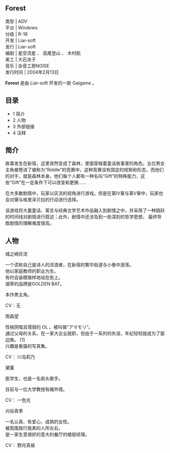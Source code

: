 Forest  
---  
类型  |  ADV   
平台  |  Windows   
分级  |  R-18   
开发  |  Liar-soft   
发行  |  Liar-soft   
编剧  |  星空流星  、  高尾登山  、  木村航   
美工  |  大石龙子   
音乐  |  杂音工房NOISE   
发行时间  |  2004年2月13日   
  
**Forest** 是由  Liar-soft  开发的一款  Galgame  。

##  目录

  * 1  简介 
  * 2  人物 
  * 3  外部链接 
  * 4  注释 

##  简介

故事发生在新宿，这里突然变成了森林，里面穿梭着童话故事里的角色。五位男女主角被卷进了被称为“Riddle”的竞赛中，这种竞赛没有固定的规矩和形态，而他们的对手，就是森林本身。他们每个人都有一种名叫“Gift”的特殊能力，这些“Gift”在一定条件下可以改变和更换......

在大多数剧情中，玩家以灰流的视角进行游戏。但是在第IV章与第V章中，玩家也会对黛与格里泽贝拉的行动进行选择。

该游戏将大量童话、寓言与经典文学艺术作品融入到剧情之中，并采用了一种跳跃的时间线对剧情进行叙述；此外，剧情中还涉及到一些深刻的哲学思想，
最终导致剧情的理解难度很高。

##  人物

城之崎灰流

一个谎称自己是诗人的流浪者，在新宿的繁华街道与小巷中游荡。  
他以家庭教师的职业为生。  
有时会装模做样地站在街上。  
烟草的品牌是GOLDEN BAT。  
  
本作男主角。

CV：无

雨森望

性格阴暗且懦弱的  OL  。被叫做“アマモリ”。  
通过父母的关系，在一家大企业就职，但由于一系列的失误，年纪轻轻就成为了窗边族。  [1]  
兴趣是看猫的写真集。

CV：  川岛莉乃

黛薰

医学生，也是一名街头歌手。  
  
目前与一位大学教授有婚外情。

CV：  一色光

刈谷真季

一名认真、有爱心、成熟的女性。  
被周围我行我素的人所左右，  
是一家生意很好的意大利餐厅的楼层经理。

CV：  野月真昼